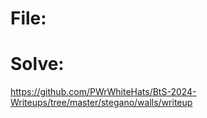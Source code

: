 # File: 

# Solve: 
https://github.com/PWrWhiteHats/BtS-2024-Writeups/tree/master/stegano/walls/writeup
